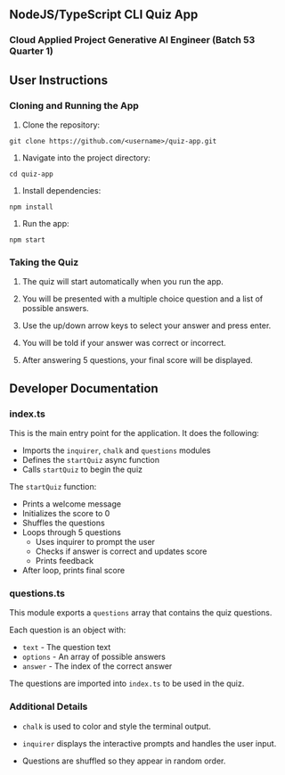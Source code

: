 ## NodeJS/TypeScript CLI Quiz App

### Cloud Applied Project Generative AI Engineer (Batch 53 Quarter 1)

## User Instructions

### Cloning and Running the App

1. Clone the repository:

```
git clone https://github.com/<username>/quiz-app.git
```

1. Navigate into the project directory:

```
cd quiz-app
```

1. Install dependencies:

```
npm install
```

1. Run the app:

```
npm start
```

### Taking the Quiz

1. The quiz will start automatically when you run the app.
    
2. You will be presented with a multiple choice question and a list of possible answers.
    
3. Use the up/down arrow keys to select your answer and press enter.
    
4. You will be told if your answer was correct or incorrect.
    
5. After answering 5 questions, your final score will be displayed.
    

## Developer Documentation

### index.ts

This is the main entry point for the application. It does the following:

- Imports the `inquirer`, `chalk` and `questions` modules
- Defines the `startQuiz` async function
- Calls `startQuiz` to begin the quiz

The `startQuiz` function:

- Prints a welcome message
- Initializes the score to 0
- Shuffles the questions
- Loops through 5 questions
    - Uses inquirer to prompt the user
    - Checks if answer is correct and updates score
    - Prints feedback
- After loop, prints final score

### questions.ts

This module exports a `questions` array that contains the quiz questions.

Each question is an object with:

- `text` - The question text
- `options` - An array of possible answers
- `answer` - The index of the correct answer

The questions are imported into `index.ts` to be used in the quiz.

### Additional Details

- `chalk` is used to color and style the terminal output.
    
- `inquirer` displays the interactive prompts and handles the user input.
    
- Questions are shuffled so they appear in random order.